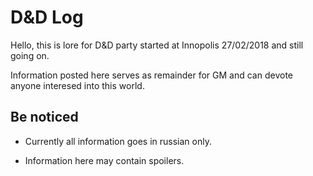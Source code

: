 #	D&D Log
Hello, this is lore for D&D party started at Innopolis 27/02/2018 and still going on.

Information posted here serves as remainder for GM and can devote anyone interesed into this world.

##	Be noticed

- Currently all information goes in russian only.

- Information here may contain spoilers.